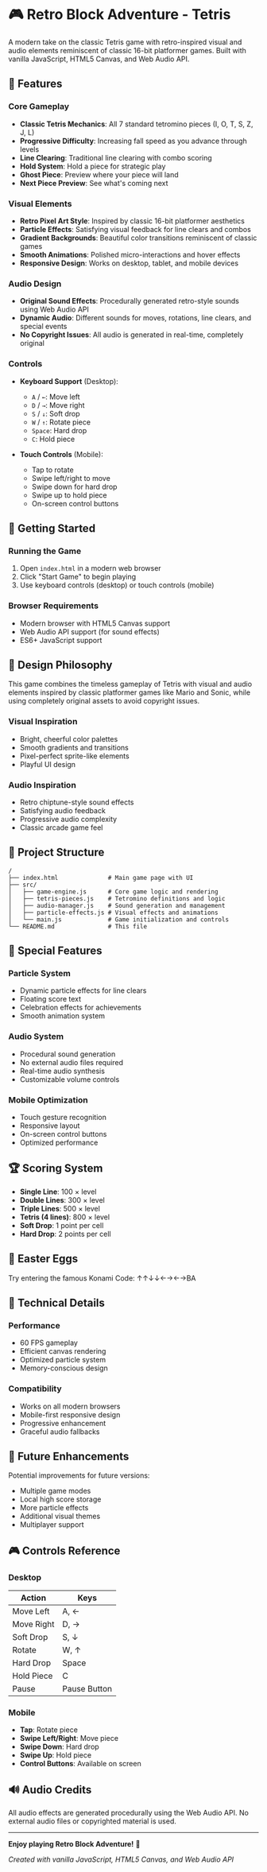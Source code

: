 # 🎮 Retro Block Adventure - Tetris

A modern take on the classic Tetris game with retro-inspired visual and audio elements reminiscent of classic 16-bit platformer games. Built with vanilla JavaScript, HTML5 Canvas, and Web Audio API.

## 🎯 Features

### Core Gameplay
- **Classic Tetris Mechanics**: All 7 standard tetromino pieces (I, O, T, S, Z, J, L)
- **Progressive Difficulty**: Increasing fall speed as you advance through levels
- **Line Clearing**: Traditional line clearing with combo scoring
- **Hold System**: Hold a piece for strategic play
- **Ghost Piece**: Preview where your piece will land
- **Next Piece Preview**: See what's coming next

### Visual Elements
- **Retro Pixel Art Style**: Inspired by classic 16-bit platformer aesthetics
- **Particle Effects**: Satisfying visual feedback for line clears and combos
- **Gradient Backgrounds**: Beautiful color transitions reminiscent of classic games
- **Smooth Animations**: Polished micro-interactions and hover effects
- **Responsive Design**: Works on desktop, tablet, and mobile devices

### Audio Design
- **Original Sound Effects**: Procedurally generated retro-style sounds using Web Audio API
- **Dynamic Audio**: Different sounds for moves, rotations, line clears, and special events
- **No Copyright Issues**: All audio is generated in real-time, completely original

### Controls
- **Keyboard Support** (Desktop):
  - `A` / `←`: Move left
  - `D` / `→`: Move right
  - `S` / `↓`: Soft drop
  - `W` / `↑`: Rotate piece
  - `Space`: Hard drop
  - `C`: Hold piece

- **Touch Controls** (Mobile):
  - Tap to rotate
  - Swipe left/right to move
  - Swipe down for hard drop
  - Swipe up to hold piece
  - On-screen control buttons

## 🚀 Getting Started

### Running the Game
1. Open `index.html` in a modern web browser
2. Click "Start Game" to begin playing
3. Use keyboard controls (desktop) or touch controls (mobile)

### Browser Requirements
- Modern browser with HTML5 Canvas support
- Web Audio API support (for sound effects)
- ES6+ JavaScript support

## 🎨 Design Philosophy

This game combines the timeless gameplay of Tetris with visual and audio elements inspired by classic platformer games like Mario and Sonic, while using completely original assets to avoid copyright issues.

### Visual Inspiration
- Bright, cheerful color palettes
- Smooth gradients and transitions
- Pixel-perfect sprite-like elements
- Playful UI design

### Audio Inspiration  
- Retro chiptune-style sound effects
- Satisfying audio feedback
- Progressive audio complexity
- Classic arcade game feel

## 📁 Project Structure

```
/
├── index.html              # Main game page with UI
├── src/
│   ├── game-engine.js      # Core game logic and rendering
│   ├── tetris-pieces.js    # Tetromino definitions and logic
│   ├── audio-manager.js    # Sound generation and management
│   ├── particle-effects.js # Visual effects and animations
│   └── main.js             # Game initialization and controls
└── README.md               # This file
```

## 🎪 Special Features

### Particle System
- Dynamic particle effects for line clears
- Floating score text
- Celebration effects for achievements
- Smooth animation system

### Audio System
- Procedural sound generation
- No external audio files required
- Real-time audio synthesis
- Customizable volume controls

### Mobile Optimization
- Touch gesture recognition
- Responsive layout
- On-screen control buttons
- Optimized performance

## 🏆 Scoring System

- **Single Line**: 100 × level
- **Double Lines**: 300 × level  
- **Triple Lines**: 500 × level
- **Tetris (4 lines)**: 800 × level
- **Soft Drop**: 1 point per cell
- **Hard Drop**: 2 points per cell

## 🎲 Easter Eggs

Try entering the famous Konami Code: ↑↑↓↓←→←→BA

## 🔧 Technical Details

### Performance
- 60 FPS gameplay
- Efficient canvas rendering
- Optimized particle system
- Memory-conscious design

### Compatibility
- Works on all modern browsers
- Mobile-first responsive design
- Progressive enhancement
- Graceful audio fallbacks

## 🎯 Future Enhancements

Potential improvements for future versions:
- Multiple game modes
- Local high score storage
- More particle effects
- Additional visual themes
- Multiplayer support

## 🎮 Controls Reference

### Desktop
| Action | Keys |
|--------|------|
| Move Left | A, ← |
| Move Right | D, → |
| Soft Drop | S, ↓ |
| Rotate | W, ↑ |
| Hard Drop | Space |
| Hold Piece | C |
| Pause | Pause Button |

### Mobile
- **Tap**: Rotate piece
- **Swipe Left/Right**: Move piece
- **Swipe Down**: Hard drop
- **Swipe Up**: Hold piece
- **Control Buttons**: Available on screen

## 🔊 Audio Credits

All audio effects are generated procedurally using the Web Audio API. No external audio files or copyrighted material is used.

---

**Enjoy playing Retro Block Adventure!** 🎊

*Created with vanilla JavaScript, HTML5 Canvas, and Web Audio API*